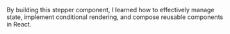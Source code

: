 By building this stepper component, I learned how to effectively manage state, implement conditional rendering, and compose reusable components in React.